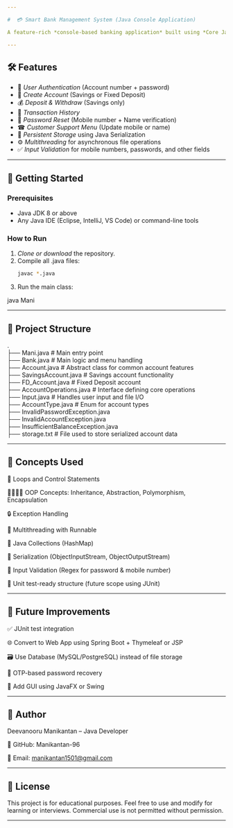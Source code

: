 ```yaml
---

#  💳 Smart Bank Management System (Java Console Application)

A feature-rich *console-based banking application* built using *Core Java*, designed to simulate basic banking operations such as account creation, login, deposits, withdrawals, transaction history, password recovery, and file-based data persistence.

---
```


##  🛠 Features

- 🔐 *User Authentication* (Account number + password)
- 📝 *Create Account* (Savings or Fixed Deposit)
- 💰 *Deposit & Withdraw* (Savings only)
- 📜 *Transaction History*
- 🔄 *Password Reset* (Mobile number + Name verification)
- ☎ *Customer Support Menu* (Update mobile or name)
- 💾 *Persistent Storage* using Java Serialization
- ⚙ *Multithreading* for asynchronous file operations
- ✅ *Input Validation* for mobile numbers, passwords, and other fields

---

##  🚀 Getting Started

###  Prerequisites

- Java JDK 8 or above
- Any Java IDE (Eclipse, IntelliJ, VS Code) or command-line tools

###  How to Run

1. *Clone or download* the repository.
2. Compile all .java files:
   ```bash
   javac *.java

3. Run the main class:

java Mani




---

##  🧾 Project Structure

.  
├── Mani.java                    # Main entry point  
├── Bank.java                    # Main logic and menu handling  
├── Account.java                 # Abstract class for common account features  
├── SavingsAccount.java         # Savings account functionality  
├── FD_Account.java             # Fixed Deposit account  
├── AccountOperations.java      # Interface defining core operations  
├── Input.java                  # Handles user input and file I/O  
├── AccountType.java            # Enum for account types  
├── InvalidPasswordException.java  
├── InvalidAccountException.java  
├── InsufficientBalanceException.java  
├── storage.txt                 # File used to store serialized account data

---

##  🧠 Concepts Used

🔁 Loops and Control Statements

👨‍👩‍👧‍👦 OOP Concepts: Inheritance, Abstraction, Polymorphism, Encapsulation

🔒 Exception Handling

🧵 Multithreading with Runnable

🧠 Java Collections (HashMap)

📄 Serialization (ObjectInputStream, ObjectOutputStream)

🧹 Input Validation (Regex for password & mobile number)

🧪 Unit test-ready structure (future scope using JUnit)



---

##  🎯 Future Improvements

✅ JUnit test integration

🌐 Convert to Web App using Spring Boot + Thymeleaf or JSP

🗃 Use Database (MySQL/PostgreSQL) instead of file storage

🔐 OTP-based password recovery

📱 Add GUI using JavaFX or Swing


---

##  🙌 Author

Deevanooru Manikantan – Java Developer

💼 GitHub: Manikantan-96

📧 Email: manikantan1501@gmail.com



---

##  📄 License

This project is for educational purposes. Feel free to use and modify for learning or interviews. Commercial use is not permitted without permission.

---
